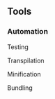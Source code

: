 ## Tools

### Automation <!-- .element: class="fragment" -->

Testing <!-- .element: class="fragment" -->

Transpilation <!-- .element: class="fragment" -->

Minification <!-- .element: class="fragment" -->

Bundling <!-- .element: class="fragment" -->

